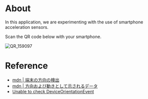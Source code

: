 # About
In this application, we are experimenting with the use of smartphone acceleration sensors.

Scan the QR code below with your smartphone.

![QR_159097](https://user-images.githubusercontent.com/46724121/179550042-c5772a5c-4390-46e1-ae83-4061a9c92336.png)

# Reference
- [mdn | 端末の方向の検出](https://developer.mozilla.org/ja/docs/Web/Events/Detecting_device_orientation)
- [mdn | 方向および動きとして示されるデータ](https://developer.mozilla.org/ja/docs/Web/Events/Orientation_and_motion_data_explained)
- [Unable to check DeviceOrientationEvent](https://developer.apple.com/forums/thread/128376)
